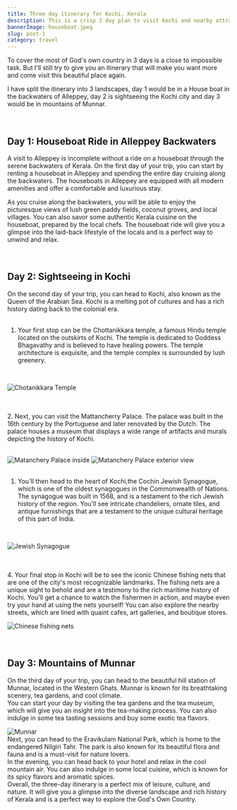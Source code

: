 ```yaml
---
title: Three day itinerary for Kochi, Kerala 
description: This is a crisp 3 day plan to visit Kochi and nearby attractions
bannerImage: houseboat.jpeg
slug: post-1
category: travel
---
```


To cover the most of God's own country in 3 days is a close to impossible task. But I'll still try to give you an itinerary that will make you want more and come visit this beautiful place again.

I have split the itinerary into 3 landscapes, day 1 would be in a House boat in the backwaters of Alleppey, day 2 is sightseeing the Kochi city and day 3 would be in mountains of Munnar.
<br/>
<br/>
<br/>

## Day 1: Houseboat Ride in Alleppey Backwaters

A visit to Alleppey is incomplete without a ride on a houseboat through the serene backwaters of Kerala. On the first day of your trip, you can start by renting a houseboat in Alleppey and spending the entire day cruising along the backwaters. The houseboats in Alleppey are equipped with all modern amenities and offer a comfortable and luxurious stay.
<br/>

As you cruise along the backwaters, you will be able to enjoy the picturesque views of lush green paddy fields, coconut groves, and local villages. You can also savor some authentic Kerala cuisine on the houseboat, prepared by the local chefs. The houseboat ride will give you a glimpse into the laid-back lifestyle of the locals and is a perfect way to unwind and relax.
<br/>
<br/>
<br/>

## Day 2: Sightseeing in Kochi

On the second day of your trip, you can head to Kochi, also known as the Queen of the Arabian Sea. Kochi is a melting pot of cultures and has a rich history dating back to the colonial era.
<br/>
<br/>
1. Your first stop can be the Chottanikkara temple, a famous Hindu temple located on the outskirts of Kochi. The temple is dedicated to Goddess Bhagavathy and is believed to have healing powers. The temple architecture is exquisite, and the temple complex is surrounded by lush greenery.
<br/>

![Chotanikkara Temple](../../Chotanikkara.jpeg "Chotanikkara Bagavathy Temple")

<br/>
<br/>
2. Next, you can visit the Mattancherry Palace. The palace was built in the 16th century by the Portuguese and later renovated by the Dutch. The palace houses a museum that displays a wide range of artifacts and murals depicting the history of Kochi.
<br/>
<br/>

![Matanchery Palace inside](/matanchery_palace.jpeg "Matanchery Palace")
![Matanchery Palace exterior view](/mattancherry-palace.jpeg "Matanchery Palace exterior view")
<br/>
<br/>
1. You'll then head to the heart of Kochi,the Cochin Jewish Synagogue, which is one of the oldest synagogues in the Commonwealth of Nations. The synagogue was built in 1568, and is a testament to the rich Jewish history of the region. You'll see intricate chandeliers, ornate tiles, and antique furnishings that are a testament to the unique cultural heritage of this part of India.
<br/>

![Jewish Synagogue](/JewishSynagouge.jpeg)

<br/>
<br/>
4. Your final stop in Kochi will be to see the iconic Chinese fishing nets that are one of the city's most recognizable landmarks. The fishing nets are a unique sight to behold and are a testimony to the rich maritime history of Kochi. You'll get a chance to watch the fishermen in action, and maybe even try your hand at using the nets yourself! You can also explore the nearby streets, which are lined with quaint cafes, art galleries, and boutique stores.
<br/>

![Chinese fishing nets](/chinese_fishing_nets.avif "Chinese fishing nets")
<br/>
<br/>
<br/>

## Day 3: Mountains of Munnar

On the third day of your trip, you can head to the beautiful hill station of Munnar, located in the Western Ghats. Munnar is known for its breathtaking scenery, tea gardens, and cool climate.
<br/>
You can start your day by visiting the tea gardens and the tea museum, which will give you an insight into the tea-making process. You can also indulge in some tea tasting sessions and buy some exotic tea flavors.
<br/>

![Munnar](/Munnar.jpeg "Munnar")
<br/>
Next, you can head to the Eravikulam National Park, which is home to the endangered Nilgiri Tahr. The park is also known for its beautiful flora and fauna and is a must-visit for nature lovers.
<br/>
In the evening, you can head back to your hotel and relax in the cool mountain air. You can also indulge in some local cuisine, which is known for its spicy flavors and aromatic spices.
<br/>
Overall, the three-day itinerary is a perfect mix of leisure, culture, and nature. It will give you a glimpse into the diverse landscape and rich history of Kerala and is a perfect way to explore the God's Own Country.